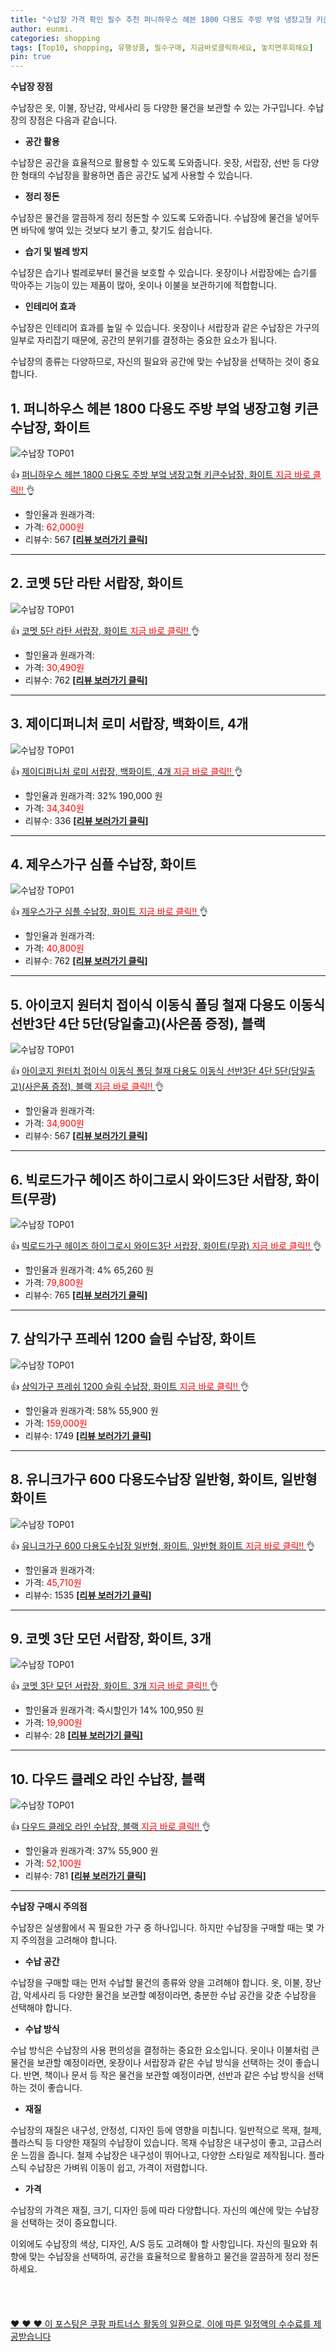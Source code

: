 ```yaml
---
title: "수납장 가격 확인 필수 추천 퍼니하우스 헤븐 1800 다용도 주방 부엌 냉장고형 키큰수납장, 화이트 비교 장점 구매가이드"
author: eunmi.
categories: shopping
tags: [Top10, shopping, 유행상품, 필수구매, 지금바로클릭하세요, 놓치면후회해요]
pin: true
---
```

**수납장 장점**

수납장은 옷, 이불, 장난감, 악세사리 등 다양한 물건을 보관할 수 있는 가구입니다. 수납장의 장점은 다음과 같습니다.

* **공간 활용**

수납장은 공간을 효율적으로 활용할 수 있도록 도와줍니다. 옷장, 서랍장, 선반 등 다양한 형태의 수납장을 활용하면 좁은 공간도 넓게 사용할 수 있습니다.

* **정리 정돈**

수납장은 물건을 깔끔하게 정리 정돈할 수 있도록 도와줍니다. 수납장에 물건을 넣어두면 바닥에 쌓여 있는 것보다 보기 좋고, 찾기도 쉽습니다.

* **습기 및 벌레 방지**

수납장은 습기나 벌레로부터 물건을 보호할 수 있습니다. 옷장이나 서랍장에는 습기를 막아주는 기능이 있는 제품이 많아, 옷이나 이불을 보관하기에 적합합니다.

* **인테리어 효과**

수납장은 인테리어 효과를 높일 수 있습니다. 옷장이나 서랍장과 같은 수납장은 가구의 일부로 자리잡기 때문에, 공간의 분위기를 결정하는 중요한 요소가 됩니다.

수납장의 종류는 다양하므로, 자신의 필요와 공간에 맞는 수납장을 선택하는 것이 중요합니다.

   

## 1. 퍼니하우스 헤븐 1800 다용도 주방 부엌 냉장고형 키큰수납장, 화이트

![수납장 TOP01](https://thumbnail9.coupangcdn.com/thumbnails/remote/230x230ex/image/vendor_inventory/692e/dfa5bc79c331389fa7cce64f05a50b71b29f96df9fc9da9465db50b03a5a.jpg)


👍 [퍼니하우스 헤븐 1800 다용도 주방 부엌 냉장고형 키큰수납장, 화이트 <font color=red> 지금 바로 클릭!! </font> ](https://link.coupang.com/re/AFFSDP?lptag=AF3617701&subid=GithubCoopas&pageKey=99634426&traceid=V0-153&itemId=20089795181&vendorItemId=3751467785) 👌 


- 할인율과 원래가격: 
- 가격: <span style='color:red'>62,000원</span>
- 리뷰수: 567  [**[리뷰 보러가기 클릭]**](https://link.coupang.com/re/AFFSDP?lptag=AF3617701&subid=GithubCoopas&pageKey=99634426&traceid=V0-153&itemId=20089795181&vendorItemId=3751467785)

---


   

## 2. 코멧 5단 라탄 서랍장, 화이트

![수납장 TOP01](https://thumbnail10.coupangcdn.com/thumbnails/remote/230x230ex/image/retail/images/1140390996678609-6b3207f3-e8c8-4aea-8860-0b996f1c9409.jpg)


👍 [코멧 5단 라탄 서랍장, 화이트 <font color=red> 지금 바로 클릭!! </font> ](https://link.coupang.com/re/AFFSDP?lptag=AF3617701&subid=GithubCoopas&pageKey=2374667819&traceid=V0-153&itemId=4136523948&vendorItemId=72120436423) 👌 


- 할인율과 원래가격: 
- 가격: <span style='color:red'>30,490원</span>
- 리뷰수: 762  [**[리뷰 보러가기 클릭]**](https://link.coupang.com/re/AFFSDP?lptag=AF3617701&subid=GithubCoopas&pageKey=2374667819&traceid=V0-153&itemId=4136523948&vendorItemId=72120436423)

---


   

## 3. 제이디퍼니처 로미 서랍장, 백화이트, 4개

![수납장 TOP01](https://thumbnail9.coupangcdn.com/thumbnails/remote/230x230ex/image/product/image/vendoritem/2019/01/28/3165658367/baee0b0c-b92d-4e6c-911e-e48c881ffd39.jpg)


👍 [제이디퍼니처 로미 서랍장, 백화이트, 4개 <font color=red> 지금 바로 클릭!! </font> ](https://link.coupang.com/re/AFFSDP?lptag=AF3617701&subid=GithubCoopas&pageKey=24070995&traceid=V0-153&itemId=93723578&vendorItemId=3165658367) 👌 


- 할인율과 원래가격: 32%  190,000   원
- 가격: <span style='color:red'>34,340원</span>
- 리뷰수: 336  [**[리뷰 보러가기 클릭]**](https://link.coupang.com/re/AFFSDP?lptag=AF3617701&subid=GithubCoopas&pageKey=24070995&traceid=V0-153&itemId=93723578&vendorItemId=3165658367)

---


   

## 4. 제우스가구 심플 수납장, 화이트

![수납장 TOP01](https://thumbnail7.coupangcdn.com/thumbnails/remote/230x230ex/image/retail/images/2020/03/06/20/0/143f5427-6c90-43f9-ab91-b4c41fca0cdc.jpg)


👍 [제우스가구 심플 수납장, 화이트 <font color=red> 지금 바로 클릭!! </font> ](https://link.coupang.com/re/AFFSDP?lptag=AF3617701&subid=GithubCoopas&pageKey=1332012727&traceid=V0-153&itemId=2356584671&vendorItemId=70353039583) 👌 


- 할인율과 원래가격: 
- 가격: <span style='color:red'>40,800원</span>
- 리뷰수: 762  [**[리뷰 보러가기 클릭]**](https://link.coupang.com/re/AFFSDP?lptag=AF3617701&subid=GithubCoopas&pageKey=1332012727&traceid=V0-153&itemId=2356584671&vendorItemId=70353039583)

---


   

## 5. 아이코지 원터치 접이식 이동식 폴딩 철재 다용도 이동식 선반3단 4단 5단(당일출고)(사은품 증정), 블랙

![수납장 TOP01](https://thumbnail6.coupangcdn.com/thumbnails/remote/230x230ex/image/vendor_inventory/f53d/0139f1d500f2bb3e70d1b8757626e016cd1ee268beeaf72ec9253fdbf2c6.jpg)


👍 [아이코지 원터치 접이식 이동식 폴딩 철재 다용도 이동식 선반3단 4단 5단(당일출고)(사은품 증정), 블랙 <font color=red> 지금 바로 클릭!! </font> ](https://link.coupang.com/re/AFFSDP?lptag=AF3617701&subid=GithubCoopas&pageKey=6161811923&traceid=V0-153&itemId=11963647277&vendorItemId=80398237830) 👌 


- 할인율과 원래가격: 
- 가격: <span style='color:red'>34,900원</span>
- 리뷰수: 567  [**[리뷰 보러가기 클릭]**](https://link.coupang.com/re/AFFSDP?lptag=AF3617701&subid=GithubCoopas&pageKey=6161811923&traceid=V0-153&itemId=11963647277&vendorItemId=80398237830)

---


   

## 6. 빅로드가구 헤이즈 하이그로시 와이드3단 서랍장, 화이트(무광)

![수납장 TOP01](https://thumbnail7.coupangcdn.com/thumbnails/remote/230x230ex/image/vendor_inventory/fdb7/28b83da6f7cb45c1909e51e8be92485a2b4571ef0087b3fbd8a9d2e02d53.jpg)


👍 [빅로드가구 헤이즈 하이그로시 와이드3단 서랍장, 화이트(무광) <font color=red> 지금 바로 클릭!! </font> ](https://link.coupang.com/re/AFFSDP?lptag=AF3617701&subid=GithubCoopas&pageKey=1241533346&traceid=V0-153&itemId=2237251475&vendorItemId=70234759699) 👌 


- 할인율과 원래가격: 4%  65,260   원
- 가격: <span style='color:red'>79,800원</span>
- 리뷰수: 765  [**[리뷰 보러가기 클릭]**](https://link.coupang.com/re/AFFSDP?lptag=AF3617701&subid=GithubCoopas&pageKey=1241533346&traceid=V0-153&itemId=2237251475&vendorItemId=70234759699)

---


   

## 7. 삼익가구 프레쉬 1200 슬림 수납장, 화이트

![수납장 TOP01](https://thumbnail6.coupangcdn.com/thumbnails/remote/230x230ex/image/rs_quotation_api/arnkfqdu/f93756a85bd5458e9a681ffaca929766.jpg)


👍 [삼익가구 프레쉬 1200 슬림 수납장, 화이트 <font color=red> 지금 바로 클릭!! </font> ](https://link.coupang.com/re/AFFSDP?lptag=AF3617701&subid=GithubCoopas&pageKey=6865643481&traceid=V0-153&itemId=16409027171&vendorItemId=83600086494) 👌 


- 할인율과 원래가격: 58%  55,900   원
- 가격: <span style='color:red'>159,000원</span>
- 리뷰수: 1749  [**[리뷰 보러가기 클릭]**](https://link.coupang.com/re/AFFSDP?lptag=AF3617701&subid=GithubCoopas&pageKey=6865643481&traceid=V0-153&itemId=16409027171&vendorItemId=83600086494)

---


   

## 8. 유니크가구 600 다용도수납장 일반형, 화이트, 일반형 화이트

![수납장 TOP01](https://thumbnail6.coupangcdn.com/thumbnails/remote/230x230ex/image/retail/images/7909864233375360-885053b1-309f-44d8-92f9-aab3bd0f5875.jpg)


👍 [유니크가구 600 다용도수납장 일반형, 화이트, 일반형 화이트 <font color=red> 지금 바로 클릭!! </font> ](https://link.coupang.com/re/AFFSDP?lptag=AF3617701&subid=GithubCoopas&pageKey=892865&traceid=V0-153&itemId=3596965&vendorItemId=76036168225) 👌 


- 할인율과 원래가격: 
- 가격: <span style='color:red'>45,710원</span>
- 리뷰수: 1535  [**[리뷰 보러가기 클릭]**](https://link.coupang.com/re/AFFSDP?lptag=AF3617701&subid=GithubCoopas&pageKey=892865&traceid=V0-153&itemId=3596965&vendorItemId=76036168225)

---


   

## 9. 코멧 3단 모던 서랍장, 화이트, 3개

![수납장 TOP01](https://thumbnail6.coupangcdn.com/thumbnails/remote/230x230ex/image/retail/images/5891832189840099-58948213-a40e-4708-8e80-8847af4f0dc7.jpg)


👍 [코멧 3단 모던 서랍장, 화이트, 3개 <font color=red> 지금 바로 클릭!! </font> ](https://link.coupang.com/re/AFFSDP?lptag=AF3617701&subid=GithubCoopas&pageKey=7456434826&traceid=V0-153&itemId=19424616723&vendorItemId=86536001868) 👌 


- 할인율과 원래가격: 즉시할인가 14%  100,950   원
- 가격: <span style='color:red'>19,900원</span>
- 리뷰수: 28  [**[리뷰 보러가기 클릭]**](https://link.coupang.com/re/AFFSDP?lptag=AF3617701&subid=GithubCoopas&pageKey=7456434826&traceid=V0-153&itemId=19424616723&vendorItemId=86536001868)

---


   

## 10. 다우드 클레오 라인 수납장, 블랙

![수납장 TOP01](https://thumbnail7.coupangcdn.com/thumbnails/remote/230x230ex/image/rs_quotation_api/l0gzvkbm/ad22faa0a39b43efb26d53a65d4c48f8.jpg)


👍 [다우드 클레오 라인 수납장, 블랙 <font color=red> 지금 바로 클릭!! </font> ](https://link.coupang.com/re/AFFSDP?lptag=AF3617701&subid=GithubCoopas&pageKey=6067587752&traceid=V0-153&itemId=11186660406&vendorItemId=78464496912) 👌 


- 할인율과 원래가격: 37%  55,900   원
- 가격: <span style='color:red'>52,100원</span>
- 리뷰수: 781  [**[리뷰 보러가기 클릭]**](https://link.coupang.com/re/AFFSDP?lptag=AF3617701&subid=GithubCoopas&pageKey=6067587752&traceid=V0-153&itemId=11186660406&vendorItemId=78464496912)

---
**수납장 구매시 주의점**

수납장은 실생활에서 꼭 필요한 가구 중 하나입니다. 하지만 수납장을 구매할 때는 몇 가지 주의점을 고려해야 합니다.

* **수납 공간**

수납장을 구매할 때는 먼저 수납할 물건의 종류와 양을 고려해야 합니다. 옷, 이불, 장난감, 악세사리 등 다양한 물건을 보관할 예정이라면, 충분한 수납 공간을 갖춘 수납장을 선택해야 합니다.

* **수납 방식**

수납 방식은 수납장의 사용 편의성을 결정하는 중요한 요소입니다. 옷이나 이불처럼 큰 물건을 보관할 예정이라면, 옷장이나 서랍장과 같은 수납 방식을 선택하는 것이 좋습니다. 반면, 책이나 문서 등 작은 물건을 보관할 예정이라면, 선반과 같은 수납 방식을 선택하는 것이 좋습니다.

* **재질**

수납장의 재질은 내구성, 안정성, 디자인 등에 영향을 미칩니다. 일반적으로 목재, 철제, 플라스틱 등 다양한 재질의 수납장이 있습니다. 목재 수납장은 내구성이 좋고, 고급스러운 느낌을 줍니다. 철제 수납장은 내구성이 뛰어나고, 다양한 스타일로 제작됩니다. 플라스틱 수납장은 가벼워 이동이 쉽고, 가격이 저렴합니다.

* **가격**

수납장의 가격은 재질, 크기, 디자인 등에 따라 다양합니다. 자신의 예산에 맞는 수납장을 선택하는 것이 중요합니다.

이외에도 수납장의 색상, 디자인, A/S 등도 고려해야 할 사항입니다. 자신의 필요와 취향에 맞는 수납장을 선택하여, 공간을 효율적으로 활용하고 물건을 깔끔하게 정리 정돈하세요.<br><br><br><br><br> [ ❤ ❤ ❤ 이 포스팅은 쿠팡 파트너스 활동의 일환으로, 이에 따른 일정액의 수수료를 제공받습니다](https://link.coupang.com/a/bcEFyh)